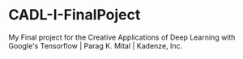 # CADL-I-FinalPoject
My Final project for the Creative Applications of Deep Learning with Google's Tensorflow | Parag K. Mital | Kadenze, Inc.

